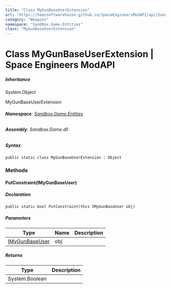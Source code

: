 ```yaml
---
title: "Class MyGunBaseUserExtension"
url: "https://keensoftwarehouse.github.io/SpaceEngineersModAPI/api/Sandbox.Game.Entities.MyGunBaseUserExtension.html"
category: "Weapons"
namespace: "Sandbox.Game.Entities"
class: "MyGunBaseUserExtension"
---
```


# Class MyGunBaseUserExtension | Space Engineers ModAPI

##### Inheritance

System.Object

MyGunBaseUserExtension

###### **Namespace**: [Sandbox.Game.Entities](https://keensoftwarehouse.github.io/SpaceEngineersModAPI/api/Sandbox.Game.Entities.html)

###### **Assembly**: Sandbox.Game.dll

##### Syntax

```
public static class MyGunBaseUserExtension : Object
```

### Methods

#### PutConstraint(IMyGunBaseUser)

##### Declaration

```
public static bool PutConstraint(this IMyGunBaseUser obj)
```

##### Parameters

| Type | Name | Description |
| --- | --- | --- |
| [IMyGunBaseUser](https://keensoftwarehouse.github.io/SpaceEngineersModAPI/api/Sandbox.Game.Entities.IMyGunBaseUser.html) | obj |     |

##### Returns

| Type | Description |
| --- | --- |
| System.Boolean |     |
